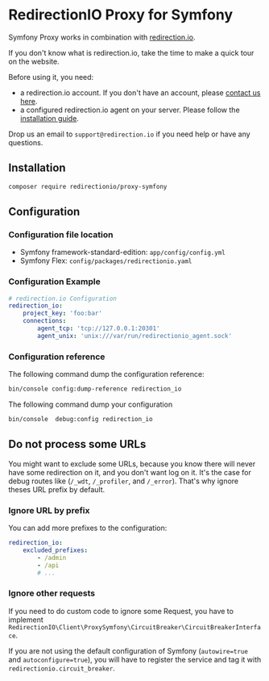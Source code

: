 # RedirectionIO Proxy for Symfony

Symfony Proxy works in combination with [redirection.io](https://redirection.io).

If you don't know what is redirection.io, take the time to make a quick tour on
the website.

Before using it, you need:
- a redirection.io account. If you don't have an account, please [contact us here](https://redirection.io/contact-us).
- a configured redirection.io agent on your server. Please follow the [installation guide](https://redirection.io/documentation/developer-documentation/installation-of-the-agent).

Drop us an email to `support@redirection.io` if you need help or have any questions.

## Installation

```bash
composer require redirectionio/proxy-symfony
```

## Configuration

### Configuration file location

- Symfony framework-standard-edition: `app/config/config.yml`
- Symfony Flex: `config/packages/redirectionio.yaml`

### Configuration Example

```yaml
# redirection.io Configuration
redirection_io:
    project_key: 'foo:bar'
    connections:
        agent_tcp: 'tcp://127.0.0.1:20301'
        agent_unix: 'unix:///var/run/redirectionio_agent.sock'
```

### Configuration reference

The following command dump the configuration reference:

```bash
bin/console config:dump-reference redirection_io
```

The following command dump your configuration

```bash
bin/console  debug:config redirection_io
```

## Do not process some URLs

You might want to exclude some URLs, because you know there will never have some
redirection on it, and you don't want log on it. It's the case for debug routes
like (`/_wdt`, `/_profiler`, and `/_error`). That's why ignore theses URL prefix
by default.

### Ignore URL by prefix

You can add more prefixes to the configuration:

```yaml
redirection_io:
    excluded_prefixes:
        - /admin
        - /api
        # ...
```

### Ignore other requests

If you need to do custom code to ignore some Request, you have to implement
`RedirectionIO\Client\ProxySymfony\CircuitBreaker\CircuitBreakerInterface`.

If you are not using the default configuration of Symfony (`autowire=true` and
`autoconfigure=true`), you will have to register the service and tag it with
`redirectionio.circuit_breaker`.
